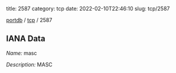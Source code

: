 title: 2587
category: tcp
date: 2022-02-10T22:46:10
slug: tcp/2587

[portdb](/) / [tcp](/category/tcp.html) / 2587


## IANA Data

_Name:_ masc

_Description:_ MASC

